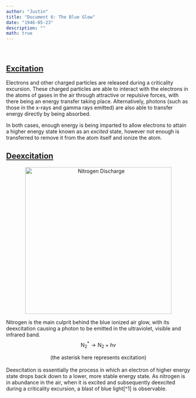 ```yaml
---
author: "Justin"
title: "Document 6: The Blue Glow"
date: "1946-05-23"
description: ""
math: true
---
```


<br>

## <ins>Excitation</ins>

Electrons and other charged particles are released during a criticality excursion. These charged particles are able to interact with the electrons in the atoms of gases in the air through attractive or repulsive forces, with there being an energy transfer taking place. Alternatively, photons (such as those in the x-rays and gamma rays emitted) are also able to transfer energy directly by being absorbed.

In both cases, enough energy is being imparted to allow electrons to attain a higher energy state known as an *excited* state, however not enough is transferred to remove it from the atom itself and ionize the atom.

## <ins>Deexcitation</ins>


<div align="center">
    <img src="../images/nitrogen.jpg" alt="Nitrogen Discharge" width="400"/>
    
</div>

Nitrogen is the main culprit behind the blue ionized air glow, with its deexcitation causing a photon to be emitted in the ultraviolet, visible and infrared band.
<br>
$$
\text{N}_2^* \rightarrow \text{N}_2 + hv
$$

<div align="center">(the asterisk here represents excitation)</div>
<br>
Deexcitation is essentially the process in which an electron of higher energy state drops back down to a lower, more stable energy state. As nitrogen is in abundance in the air, when it is excited and subsequently deexcited during a criticality excursion, a blast of blue light[^1] is observable.

[^1]: The blue glow in both accidents is sometimes incorrectly attributed to Cherenkov radiation, another process in which a blue flow is produced. It requires a charged particle to travel through a medium faster than the pahse velocity of light of the medium. Thus Cherenkov radiation is often observable in underwater assemblies. Logically, since the medium both accidents took place in was _air_, it would require the emission of close to faster-than-light particles during the excursion, which is not possible.